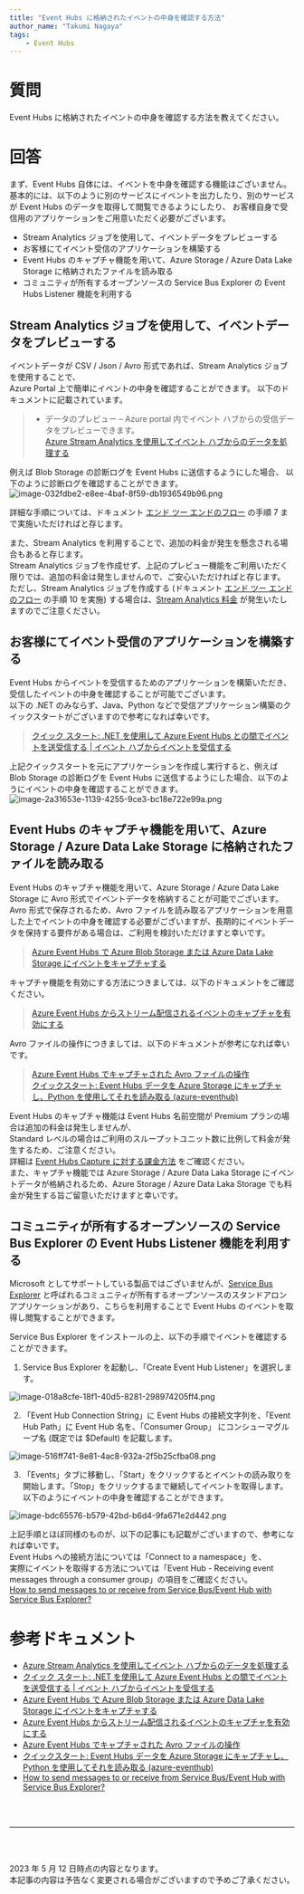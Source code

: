 ```yaml
---
title: "Event Hubs に格納されたイベントの中身を確認する方法"
author_name: "Takumi Nagaya"
tags:
    - Event Hubs
---
```


# 質問
Event Hubs に格納されたイベントの中身を確認する方法を教えてください。
# 回答
まず、Event Hubs 自体には、イベントを中身を確認する機能はございません。<br/>
基本的には、以下のように別のサービスにイベントを出力したり、別のサービスが Event Hubs のデータを取得して閲覧できるようにしたり、
お客様自身で受信用のアプリケーションをご用意いただく必要がございます。

- Stream Analytics ジョブを使用して、イベントデータをプレビューする
- お客様にてイベント受信のアプリケーションを構築する
- Event Hubs のキャプチャ機能を用いて、Azure Storage / Azure Data Lake Storage に格納されたファイルを読み取る
- コミュニティが所有するオープンソースの Service Bus Explorer の Event Hubs Listener 機能を利用する

## Stream Analytics ジョブを使用して、イベントデータをプレビューする
イベントデータが CSV / Json / Avro 形式であれば、Stream Analytics ジョブを使用することで、<br/>
Azure Portal 上で簡単にイベントの中身を確認することができます。
以下のドキュメントに記載されています。

>- データのプレビュー – Azure portal 内でイベント ハブからの受信データをプレビューできます。<br/>
[Azure Stream Analytics を使用してイベント ハブからのデータを処理する](https://learn.microsoft.com/ja-JP/azure/event-hubs/process-data-azure-stream-analytics)

例えば Blob Storage の診断ログを Event Hubs に送信するようにした場合、
以下のように診断ログを確認することができます。<br/>
![image-032fdbe2-e8ee-4baf-8f59-db1936549b96.png]({{site.baseurl}}/media/2023/05/image-032fdbe2-e8ee-4baf-8f59-db1936549b96.png)

詳細な手順については、ドキュメント [エンド ツー エンドのフロー](https://learn.microsoft.com/ja-JP/azure/event-hubs/process-data-azure-stream-analytics#end-to-end-flow) の手順 7 まで実施いただければと存じます。

また、Stream Analytics を利用することで、追加の料金が発生を懸念される場合もあると存じます。<br/>
Stream Analytics ジョブを作成せず、上記のプレビュー機能をご利用いただく限りでは、追加の料金は発生しませんので、ご安心いただければと存じます。<br/>
ただし、Stream Analytics ジョブを作成する (ドキュメント [エンド ツー エンドのフロー](https://learn.microsoft.com/ja-JP/azure/event-hubs/process-data-azure-stream-analytics#end-to-end-flow) の手順 10 を実施) する場合は、[Stream Analytics 料金](https://azure.microsoft.com/ja-jp/pricing/details/stream-analytics/) が発生いたしますのでご注意ください。

## お客様にてイベント受信のアプリケーションを構築する
Event Hubs からイベントを受信するためのアプリケーションを構築いただき、受信したイベントの中身を確認することが可能でございます。<br/>
以下の .NET のみならず、Java、Python などで受信アプリケーション構築のクイックスタートがございますので参考になれば幸いです。

>[クイック スタート: .NET を使用して Azure Event Hubs との間でイベントを送受信する | イベント ハブからイベントを受信する](https://learn.microsoft.com/ja-jp/azure/event-hubs/event-hubs-dotnet-standard-getstarted-send?tabs=connection-string%2Croles-azure-portal#receive-events-from-the-event-hub)

上記クイックスタートを元にアプリケーションを作成し実行すると、例えば Blob Storage の診断ログを Event Hubs に送信するようにした場合、以下のようにイベントの中身を確認することができます。<br/>
![image-2a31653e-1139-4255-9ce3-bc18e722e99a.png]({{site.baseurl}}/media/2023/05/image-2a31653e-1139-4255-9ce3-bc18e722e99a.png)

## Event Hubs のキャプチャ機能を用いて、Azure Storage / Azure Data Lake Storage に格納されたファイルを読み取る
Event Hubs のキャプチャ機能を用いて、Azure Storage / Azure Data Lake Storage に Avro 形式でイベントデータを格納することが可能でございます。<br/>
Avro 形式で保存されるため、Avro ファイルを読み取るアプリケーションを用意した上でイベントの中身を確認する必要がございますが、長期的にイベントデータを保持する要件がある場合は、ご利用を検討いただけますと幸いです。

>[Azure Event Hubs で Azure Blob Storage または Azure Data Lake Storage にイベントをキャプチャする](https://learn.microsoft.com/ja-jp/azure/event-hubs/event-hubs-capture-overview)

キャプチャ機能を有効にする方法につきましては、以下のドキュメントをご確認ください。<br/>
>[Azure Event Hubs からストリーム配信されるイベントのキャプチャを有効にする](https://learn.microsoft.com/ja-jp/azure/event-hubs/event-hubs-capture-enable-through-portal)

Avro ファイルの操作につきましては、以下のドキュメントが参考になれば幸いです。
>[Azure Event Hubs でキャプチャされた Avro ファイルの操作](https://learn.microsoft.com/ja-jp/azure/event-hubs/explore-captured-avro-files)<br/>
[クイックスタート: Event Hubs データを Azure Storage にキャプチャし、Python を使用してそれを読み取る (azure-eventhub)](https://learn.microsoft.com/ja-jp/azure/event-hubs/event-hubs-capture-python)

Event Hubs のキャプチャ機能は Event Hubs 名前空間が Premium プランの場合は追加の料金は発生しませんが、<br/>
Standard レベルの場合はご利用のスループットユニット数に比例して料金が発生するため、ご注意ください。<br/>
詳細は [Event Hubs Capture に対する課金方法](https://learn.microsoft.com/ja-jp/azure/event-hubs/event-hubs-capture-overview#how-event-hubs-capture-is-charged) をご確認ください。<br/>
また、キャプチャ機能では Azure Storage / Azure Data Laka Storage にイベントデータが格納されるため、Azure Storage / Azure Data Laka Storage でも料金が発生する旨ご留意いただけますと幸いです。

## コミュニティが所有するオープンソースの Service Bus Explorer の Event Hubs Listener 機能を利用する
Microsoft としてサポートしている製品ではございませんが、[Service Bus Explorer](https://github.com/paolosalvatori/ServiceBusExplorer/tree/main) と呼ばれるコミュニティが所有するオープンソースのスタンドアロンアプリケーションがあり、こちらを利用することで Event Hubs のイベントを取得し閲覧することができます。

Service Bus Explorer をインストールの上、以下の手順でイベントを確認することができます。

1. Service Bus Explorer を起動し、「Create Event Hub Listener」を選択します。

![image-018a8cfe-18f1-40d5-8281-298974205ff4.png]({{site.baseurl}}/media/2023/05/image-018a8cfe-18f1-40d5-8281-298974205ff4.png)

2. 「Event Hub Connection String」に Event Hubs の接続文字列を、「Event Hub Path」に Event Hub 名を、「Consumer Group」 にコンシューマグループ名 (既定では $Default) を記載します。

![image-516ff741-8e81-4ac8-932a-2f5b25cfba08.png]({{site.baseurl}}/media/2023/05/image-516ff741-8e81-4ac8-932a-2f5b25cfba08.png)

3. 「Events」タブに移動し、「Start」をクリックするとイベントの読み取りを開始します。「Stop」をクリックするまで継続してイベントを取得します。以下のようにイベントの中身を確認することができます。

![image-bdc65576-b579-42bd-b6d4-9fa671e2d442.png]({{site.baseurl}}/media/2023/05/image-bdc65576-b579-42bd-b6d4-9fa671e2d442.png)

上記手順とほぼ同様のものが、以下の記事にも記載がございますので、参考になれば幸いです。<br/>
Event Hubs への接続方法については「Connect to a namespace」を、<br/>
実際にイベントを取得する方法については「Event Hub - Receiving event messages through a consumer group」の項目をご確認ください。<br/>
[How to send messages to or receive from Service Bus/Event Hub with Service Bus Explorer?](https://techcommunity.microsoft.com/t5/azure-paas-blog/how-to-send-messages-to-or-receive-from-service-bus-event-hub/ba-p/2136244)
# 参考ドキュメント

- [Azure Stream Analytics を使用してイベント ハブからのデータを処理する](https://learn.microsoft.com/ja-JP/azure/event-hubs/process-data-azure-stream-analytics)
- [クイック スタート: .NET を使用して Azure Event Hubs との間でイベントを送受信する | イベント ハブからイベントを受信する](https://learn.microsoft.com/ja-jp/azure/event-hubs/event-hubs-dotnet-standard-getstarted-send?tabs=connection-string%2Croles-azure-portal#receive-events-from-the-event-hub)
- [Azure Event Hubs で Azure Blob Storage または Azure Data Lake Storage にイベントをキャプチャする](https://learn.microsoft.com/ja-jp/azure/event-hubs/event-hubs-capture-overview)
- [Azure Event Hubs からストリーム配信されるイベントのキャプチャを有効にする](https://learn.microsoft.com/ja-jp/azure/event-hubs/event-hubs-capture-enable-through-portal)
- [Azure Event Hubs でキャプチャされた Avro ファイルの操作](https://learn.microsoft.com/ja-jp/azure/event-hubs/explore-captured-avro-files)
- [クイックスタート: Event Hubs データを Azure Storage にキャプチャし、Python を使用してそれを読み取る (azure-eventhub)](https://learn.microsoft.com/ja-jp/azure/event-hubs/event-hubs-capture-python)
- [How to send messages to or receive from Service Bus/Event Hub with Service Bus Explorer?](https://techcommunity.microsoft.com/t5/azure-paas-blog/how-to-send-messages-to-or-receive-from-service-bus-event-hub/ba-p/2136244)

<br>
<br>

---

<br>
<br>

2023 年 5 月 12 日時点の内容となります。<br>
本記事の内容は予告なく変更される場合がございますので予めご了承ください。

<br>
<br>